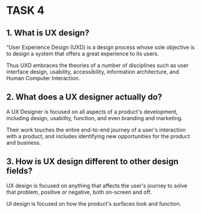 # TASK 4

## 1.	 What is UX design?

“User Experience Design (UXD) is a design process whose sole objective is to design a system that offers a great experience to its users. 

Thus UXD embraces the theories of a number of disciplines such as user interface design, usability, accessibility, information architecture, and Human Computer Interaction.

## 2.	 What does a UX designer actually do?

A UX Designer is focused on all aspects of a product's development, including design, usability, function, and even branding and marketing. 

Their work touches the entire end-to-end journey of a user's interaction with a product, and includes identifying new opportunities for the product and business.

## 3.	How is UX design different to other design fields?

UX design is focused on anything that affects the user's journey to solve that problem, positive or negative, both on-screen and off. 

UI design is focused on how the product's surfaces look and function.

